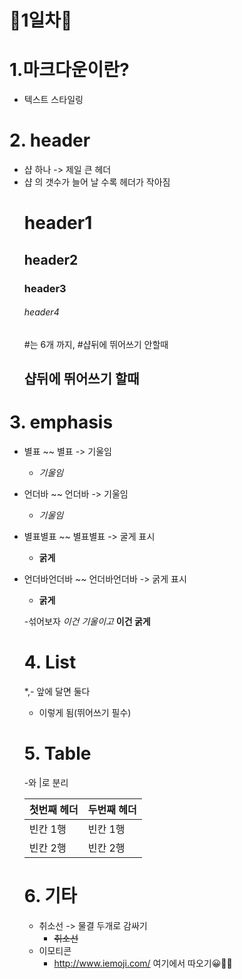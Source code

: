 # 🦄1일차🦄 
# 1.마크다운이란?
- 텍스트 스타일링

# 2. header
- 샵 하나 -> 제일 큰 헤더
- 샵 의 갯수가 늘어 날 수록 헤더가 작아짐
  # header1
  ## header2
  ### header3
  ###### header4
  #는 6개 까지, #샵뒤에 뛰어쓰기 안할때
  ## 샵뒤에 뛰어쓰기 할때

# 3. emphasis
- 별표 ~~ 별표  -> 기울임
  - *기울임*
- 언더바 ~~ 언더바 -> 기울임
  - _기울임_

- 별표별표 ~~ 별표별표 -> 굴게 표시
  - **굵게**
- 언더바언더바 ~~ 언더바언더바 -> 굵게 표시
  - __굵게__
  
  -섞어보자
  *이건 기울이고* **이건 굵게**
  
  # 4. List
  *,- 앞에 달면 둘다
  - 이렇게 됨(뛰어쓰기 필수)
  
  # 5. Table
  -와 |로 분리
  
  첫번째 헤더 | 두번째 헤더
  -----------|-----------
  빈칸 1행    |    빈칸 1행
  빈칸 2행 | 빈칸 2행
  
  # 6. 기타
  - 취소선 -> 물결 두개로 감싸기
    - ~~취소선~~
  - 이모티콘  
    - http://www.iemoji.com/ 여기에서 따오기😀🦄🐬
